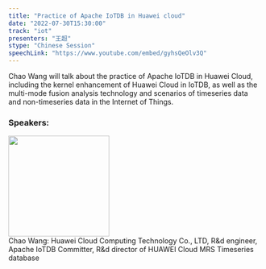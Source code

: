 ```yaml
---
title: "Practice of Apache IoTDB in Huawei cloud"
date: "2022-07-30T15:30:00"
track: "iot"
presenters: "王超"
stype: "Chinese Session"
speechLink: "https://www.youtube.com/embed/gyhsQeOlv3Q"
---
```

Chao Wang will talk about the practice of Apache IoTDB in Huawei Cloud, including the kernel enhancement of Huawei Cloud in IoTDB, as well as the multi-mode fusion analysis technology and scenarios of timeseries data and non-timeseries data in the Internet of Things.

### Speakers: 
 <img src="images/speaker/1129.png" width="200" />
 <br>Chao Wang: Huawei Cloud Computing Technology Co., LTD, R&d engineer, Apache IoTDB Committer, R&d director of HUAWEI Cloud MRS Timeseries database

 